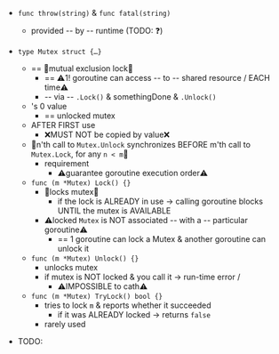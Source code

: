 * `func throw(string)` & `func fatal(string)`
  * provided -- by -- runtime (TODO: ❓)

* `type Mutex struct {…}`
  * == 👀mutual exclusion lock👀
    * == ⚠️1! goroutine can access -- to -- shared resource / EACH time⚠️ 
    * -- via -- `.Lock()` & somethingDone & `.Unlock()`
  * 's 0 value
    * == unlocked mutex
  * AFTER FIRST use
    * ❌MUST NOT be copied by value❌
  * 👀n'th call to `Mutex.Unlock` synchronizes BEFORE m'th call to `Mutex.Lock`, for any `n < m`👀
    * requirement
      * ⚠️guarantee goroutine execution order⚠️
  * `func (m *Mutex) Lock() {}`
    * 👀locks mutex👀
      * if the lock is ALREADY in use -> calling goroutine blocks UNTIL the mutex is AVAILABLE
    * ⚠️locked `Mutex` is NOT associated -- with a -- particular goroutine⚠️
      * == 1 goroutine can lock a Mutex & another goroutine can unlock it  
  * `func (m *Mutex) Unlock() {}`
    * unlocks mutex
    * if mutex is NOT locked & you call it -> run-time error / 
      * ⚠️IMPOSSIBLE to cath⚠️
  * `func (m *Mutex) TryLock() bool {}`
    * tries to lock `m` & reports whether it succeeded
      * if it was ALREADY locked -> returns `false`
    * rarely used

* TODO:


